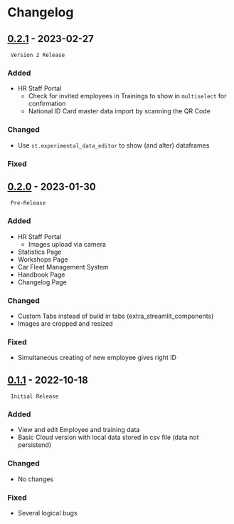 # Changelog

## [0.2.1](https://github.com/DrBenjamin/HRStaffPortal) - 2023-02-27

``` Version 2 Release```

### Added
* HR Staff Portal
    * Check for invited employees in Trainings to show in `multiselect` for confirmation
    * National ID Card master data import by scanning the QR Code

### Changed
* Use `st.experimental_data_editor` to show (and alter) dataframes

### Fixed


## [0.2.0](https://github.com/DrBenjamin/HRStaffPortal/compare/v0.1.1...v0.2.0) - 2023-01-30

``` Pre-Release```

### Added
* HR Staff Portal
    * Images upload via camera
* Statistics Page
* Workshops Page
* Car Fleet Management System
* Handbook Page
* Changelog Page

### Changed
* Custom Tabs instead of build in tabs (extra_streamlit_components)
* Images are cropped and resized

### Fixed
* Simultaneous creating of new employee gives right ID 



## [0.1.1](https://github.com/DrBenjamin/HRStaffPortal/compare/v0.1.1...v0.1.1) - 2022-10-18

``` Initial Release```

### Added
* View and edit Employee and training data
* Basic Cloud version with local data stored in csv file (data not persistend)

### Changed
* No changes

### Fixed
* Several logical bugs